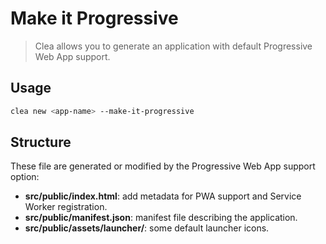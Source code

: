 # Make it Progressive

> Clea allows you to generate an application with default Progressive Web App support.

## Usage

```bash
clea new <app-name> --make-it-progressive
```

## Structure

These file are generated or modified by the Progressive Web App support option:

- **src/public/index.html**: add <head> metadata for PWA support and Service Worker registration.
- **src/public/manifest.json**: manifest file describing the application.
- **src/public/assets/launcher/**: some default launcher icons.
